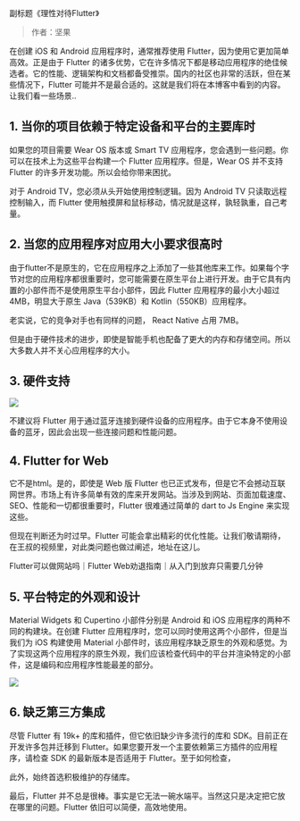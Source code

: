 副标题《理性对待Flutter》

>作者：坚果

在创建 iOS 和 Android 应用程序时，通常推荐使用 Flutter，因为使用它更加简单高效。正是由于 Flutter 的诸多优势，它在许多情况下都是移动应用程序的绝佳候选者。它的性能、逻辑架构和文档都备受推崇。国内的社区也非常的活跃，但在某些情况下，Flutter 可能并不是最合适的。这就是我们将在本博客中看到的内容。让我们看一些场景..

## 1. 当你的项目依赖于特定设备和平台的主要库时

如果您的项目需要 Wear OS 版本或 Smart TV 应用程序，您会遇到一些问题。你可以在技术上为这些平台构建一个 Flutter 应用程序。但是，Wear OS 并不支持 Flutter 的许多开发功能。所以会给你带来困扰。

对于 Android TV，您必须从头开始使用控制逻辑。因为 Android TV 只读取远程控制输入，而 Flutter 使用触摸屏和鼠标移动，情况就是这样，孰轻孰重，自己考量。

## 2. 当您的应用程序对应用大小要求很高时

由于flutter不是原生的，它在应用程序之上添加了一些其他库来工作。如果每个字节对您的应用程序都很重要时，您可能需要在原生平台上进行开发。由于它具有内置的小部件而不是使用原生平台小部件，因此 Flutter 应用程序的最小大小超过 4MB，明显大于原生 Java（539KB）和 Kotlin（550KB）应用程序。

老实说，它的竞争对手也有同样的问题， React Native 占用 7MB。

但是由于硬件技术的进步，即使是智能手机也配备了更大的内存和存储空间。所以大多数人并不关心应用程序的大小。

## 3. 硬件支持

![](https://lequ.co/2022/05/cover_19.png)

不建议将 Flutter 用于通过蓝牙连接到硬件设备的应用程序。由于它本身不使用设备的蓝牙，因此会出现一些连接问题和性能问题。

## 4. Flutter for Web

它不是html。是的，即使是 Web 版 Flutter 也已正式发布，但是它不会撼动互联网世界。市场上有许多简单有效的库来开发网站。当涉及到网站、页面加载速度、SEO、性能和一切都很重要时，Flutter 很难通过简单的 dart to Js Engine 来实现这些。

但现在判断还为时过早。Flutter 可能会拿出精彩的优化性能。让我们敬请期待，在王叔的视频里，对此类问题也做过阐述，地址在这儿。

Flutter可以做网站吗｜Flutter Web劝退指南｜从入门到放弃只需要几分钟

## 5. 平台特定的外观和设计

Material Widgets 和 Cupertino 小部件分别是 Android 和 iOS 应用程序的两种不同的构建块。在创建 Flutter 应用程序时，您可以同时使用这两个小部件，但是当我们为 iOS 构建使用 Material 小部件时，该应用程序缺乏原生的外观和感觉。为了实现这两个应用程序的原生外观，我们应该检查代码中的平台并渲染特定的小部件，这是编码和应用程序性能最差的部分。

![](https://lequ.co/2022/05/1901.png)

## 6. 缺乏第三方集成

尽管 Flutter 有 19k+ 的库和插件，但它依旧缺少许多流行的库和 SDK。目前正在开发许多包并迁移到 Flutter。如果您要开发一个主要依赖第三方插件的应用程序，请检查 SDK 的最新版本是否适用于 Flutter。至于如何检查，

此外，始终首选积极维护的存储库。

最后，Flutter 并不总是很棒。事实是它无法一碗水端平。当然这只是决定把它放在哪里的问题。Flutter 依旧可以简便，高效地使用。